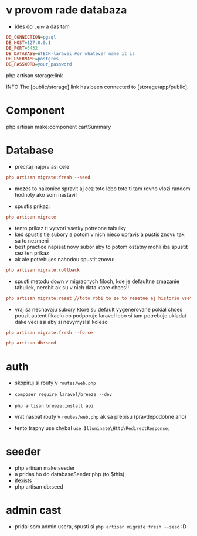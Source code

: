 # v provom rade databaza
- ides do `.env` a das tam 
```ini
DB_CONNECTION=pgsql
DB_HOST=127.0.0.1
DB_PORT=5432
DB_DATABASE=WTECH-laravel #or whatever name it is
DB_USERNAME=postgres
DB_PASSWORD=your_password
```

php artisan storage:link

   INFO  The [public/storage] link has been connected to [storage/app/public].  

# Component
php artisan make:component cartSummary

# Database
- precitaj najprv asi cele
```ini
php artisan migrate:fresh --seed
```
- mozes to nakoniec spravit aj cez toto lebo toto ti tam rovno vlozi random hodnoty ako som nastavil

- spustis prikaz:
```ini
php artisan migrate
```
- tento prikaz ti vytvori vsetky potrebne tabulky
- ked spustis tie subory a potom v nich nieco upravis a pustis znovu tak sa to nezmeni
- best practice napisat novy subor aby to potom ostatny mohli iba spustit cez ten prikaz
- ak ale potrebujes nahodou spustit znovu:
```ini
php artisan migrate:rollback
```
- spusti metodu down v migracnych filoch, kde je defaultne zmazanie tabuliek, nerobit ak su v nich data ktore chces!!

```ini
php artisan migrate:reset //toto robi to ze to resetne aj historiu vsetkych migracii co sa nachadza v db tiez
```

- vraj sa nechavaju subory ktore su default vygenerovane pokial chces pouzit autentifikaciu co podporuje laravel lebo si tam potrebuje ukladat dake veci asi aby si nevymyslal koleso

```ini
php artisan migrate:fresh --force
```
```ini
php artisan db:seed
```

# auth
- skopiruj si routy v `routes/web.php`
- `composer require laravel/breeze --dev`
- `php artisan breeze:install api`
- vrat naspat routy v `routes/web.php` ak sa prepisu (pravdepodobne ano)

- tento trapny use chybal `use Illuminate\Http\RedirectResponse;`

# seeder
- php artisan make:seeder <name>
- a pridas ho do databaseSeeder.php (to $this)
- ifexists
- php artisan db:seed

# admin cast
- pridal som admin usera, spusti si `php artisan migrate:fresh --seed` :D
